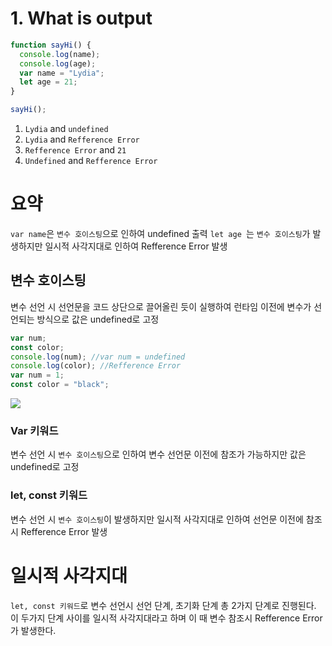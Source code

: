 # 1. What is output

```javascript
function sayHi() {
  console.log(name);
  console.log(age);
  var name = "Lydia";
  let age = 21;
}

sayHi();
```

1. <code>Lydia</code> and <code>undefined</code>
2. <code>Lydia</code> and <code>Refference Error</code>
3. <code>Refference Error</code> and <code>21</code>
4. <code>Undefined</code> and <code>Refference Error</code>

# 요약

<code>var name</code>은 <code>변수 호이스팅</code>으로 인하여 undefined 출력
<code>let age </code>는 <code>변수 호이스팅</code>가 발생하지만 일시적 사각지대로 인하여 Refference Error 발생

## 변수 호이스팅

변수 선언 시 선언문을 코드 상단으로 끌어올린 듯이 실행하여 런타임 이전에 변수가 선언되는 방식으로 값은 undefined로 고정

```javascript
var num;
const color;
console.log(num); //var num = undefined
console.log(color); //Refference Error
var num = 1;
const color = "black";
```

<img src="https://user-images.githubusercontent.com/67920695/157782411-1c1188a1-9cde-4a03-8a76-0bb4c1257f1e.png">

### Var 키워드

변수 선언 시 <code>변수 호이스팅</code>으로 인하여 변수 선언문 이전에 참조가 가능하지만 값은 undefined로 고정

### let, const 키워드

변수 선언 시 <code>변수 호이스팅</code>이 발생하지만 일시적 사각지대로 인하여 선언문 이전에 참조 시 Refference Error 발생

# 일시적 사각지대

<code>let, const 키워드</code>로 변수 선언시 선언 단계, 초기화 단계 총 2가지 단계로 진행된다. 이 두가지 단계 사이를 일시적 사각지대라고 하며 이 때 변수 참조시 Refference Error가 발생한다.
